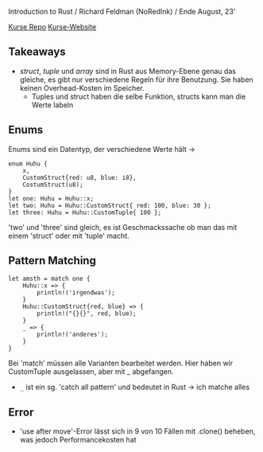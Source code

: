  Introduction to Rust / Richard Feldman (NoRedInk) / Ende August, 23' 

[Kurse Repo](https://github.com/rtfeldman/rust-1.51-workshop)
[Kurse-Website](https://rtfeldman-rust-workshop.netlify.app/)

## Takeaways

+ *struct*, *tuple* und *array* sind in Rust aus Memory-Ebene genau das gleiche, es gibt nur verschiedene Regeln für ihre Benutzung.  Sie haben keinen Overhead-Kosten im Speicher.
    + Tuples und struct haben die selbe Funktion, structs kann man die Werte labeln


## Enums

Enums sind ein Datentyp, der verschiedene Werte hält -> 
```
enum Huhu {
    x,
    CustomStruct{red: u8, blue: i8},
    CostumStruct(u8);
}
let one: Huhu = Huhu::x;
let two: Huhu = Huhu::CustomStruct{ red: 100, blue: 30 };
let three: Huhu = Huhu::CustomTuple{ 100 };
```
'two' und 'three' sind gleich, es ist Geschmackssache ob man das mit einem 'struct' oder mit 'tuple' macht.

## Pattern Matching

```
let amsth = match one {
    Huhu::x => {
        println!('irgendwas');
    }
    Huhu::CustomStruct{red, blue} => {
        println!("{}{}", red, blue);
    }
    _ => {
        println!('anderes');
    }
}
```
Bei 'match' müssen alle Varianten bearbeitet werden. Hier haben wir CustomTuple ausgelassen, aber mit _ abgefangen.
+ `_` ist ein sg. 'catch all pattern' und  bedeutet in Rust -> ich matche alles


## Error

+ 'use after move'-Error lässt sich in 9 von 10 Fällen mit .clone() beheben, was jedoch Performancekosten hat


